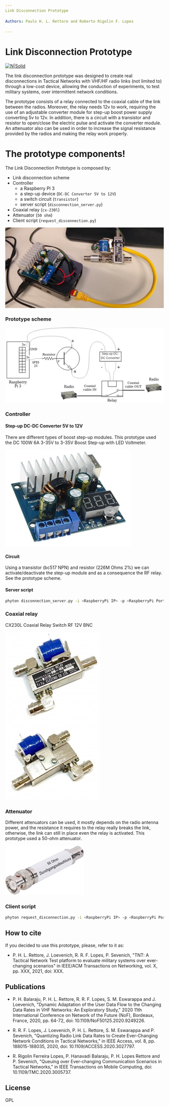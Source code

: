 ```yaml
---
Link Disconnection Prototype

Authors: Paulo H. L. Rettore and Roberto Rigolin F. Lopes 

---
```


# Link Disconnection Prototype 
[![N|Solid](https://www.fkie.fraunhofer.de/content/dam/fkie/fkie.svg)](https://www.fkie.fraunhofer.de)

The link disconnection prototype was designed to create real disconnections in Tactical Networks with VHF/HF radio links (not limited to) 
through a low-cost device, allowing the conduction of experiments, to test military systems, over intermittent network conditions.

The prototype consists of a relay connected to the coaxial cable of the link between the radios. 
Moreover, the relay needs 12v to work, requiring the use of an adjustable converter module for step-up boost power supply converting 5v to 12v. 
In addition, there is a circuit with a transistor and resistor to open/close the electric pulse and activate the converter module. 
An attenuator also can be used in order to increase the signal resistance provided by the radios and making the relay work properly.

# The prototype components!

The Link Disconnection Prototype is composed by:
   
  - Link disconnection scheme 
  - Controller
    - a Raspberry PI 3
    - a step-up device (`DC-DC Converter 5V to 12V`)
    - a switch circuit (`transistor`)
    - server script (`disconnection_server.py`)
  - Coaxial relay (`cx-230l`)
  - Attenuator (`50 ohm`)
  - Client script (`request_disconnection.py`)
    
[![N|Solid](img/prototype.jpg)]()

### Prototype scheme

[![N|Solid](img/link_disconnection_diagram.jpg)]()

### Controller
#### Step-up DC-DC Converter 5V to 12V

There are different types of boost step-up modules. 
This prototype used the DC 100W 6A 3-35V to 3-35V Boost Step-up with LED Voltmeter.

[![N|Solid](img/stepup.jpg)]()

#### Circuit

Using a transistor (bc517 NPN) and resistor (226M Ohms 2%) we can activate/deactivate the 
step-up module and as a consequence the RF relay. See the prototype scheme.

#### Server script

```sh
phyton disconnection_server.py -i <RaspberryPi IP> -p <RaspberryPi Port>
```

### Coaxial relay

CX230L Coaxial Relay Switch RF 12V BNC

[![N|Solid](img/coaxial-relay.jpg)]() [![N|Solid](img/coaxial-relay_2.jpg)]()



### Attenuator

Different attenuators can be used, it mostly depends on the radio antenna power, 
and the resistance it requires to the relay really breaks the link, otherwise, 
the link can still in place even the relay is activated.
This prototype used a 50-ohm attenuator.

[![N|Solid](img/attenuator.jpg)]()

### Client script

```sh
phyton request_disconnection.py -i <RaspberryPi IP> -p <RaspberryPi Port> -t <Disconnection time>
```

How to cite
----
If you decided to use this prototype, please, refer to it as:

-  P. H. L. Rettore, J. Loevenich, R. R. F. Lopes, P. Sevenich, "TNT: A Tactical Network Test platform to evaluate military systems over ever-changing scenarios" in IEEE/ACM Transactions on Networking, vol. X, pp. XXX, 2021, doi: XXX.

Publications
----

- P. H. Balaraju, P. H. L. Rettore, R. R. F. Lopes, S. M. Eswarappa and J. Loevenich, "Dynamic Adaptation of the User Data Flow to the Changing Data Rates in VHF Networks: An Exploratory Study," 2020 11th International Conference on Network of the Future (NoF), Bordeaux, France, 2020, pp. 64-72, doi: 10.1109/NoF50125.2020.9249226.

- R. R. F. Lopes, J. Loevenich, P. H. L. Rettore, S. M. Eswarappa and P. Sevenich, "Quantizing Radio Link Data Rates to Create Ever-Changing Network Conditions in Tactical Networks," in IEEE Access, vol. 8, pp. 188015-188035, 2020, doi: 10.1109/ACCESS.2020.3027797.

- R. Rigolin Ferreira Lopes, P. Hanavadi Balaraju, P. H. Lopes Rettore and P. Sevenich, "Queuing over Ever-changing Communication Scenarios in Tactical Networks," in IEEE Transactions on Mobile Computing, doi: 10.1109/TMC.2020.3005737.

License
----

GPL